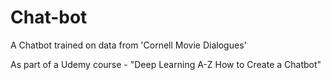 # Chat-bot
A Chatbot trained on data from 'Cornell Movie Dialogues'

As part of a Udemy course - "Deep Learning A-Z How to Create a Chatbot"
